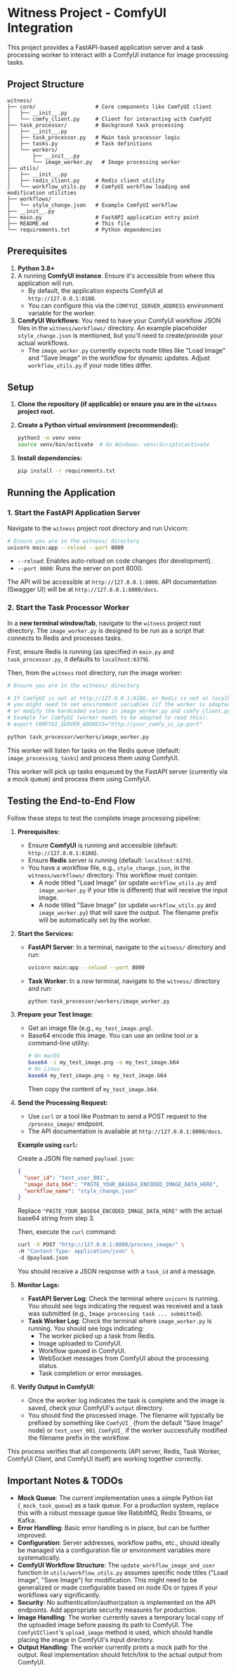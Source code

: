 # Witness Project - ComfyUI Integration

This project provides a FastAPI-based application server and a task processing worker to interact with a ComfyUI instance for image processing tasks.

## Project Structure

```
witness/
├── core/                   # Core components like ComfyUI client
│   ├── __init__.py
│   └── comfy_client.py     # Client for interacting with ComfyUI
├── task_processor/         # Background task processing
│   ├── __init__.py
│   ├── task_processor.py   # Main task processor logic
│   ├── tasks.py            # Task definitions
│   └── workers/
│       ├── __init__.py
│       └── image_worker.py   # Image processing worker
├── utils/
│   ├── __init__.py
│   ├── redis_client.py     # Redis client utility
│   └── workflow_utils.py   # ComfyUI workflow loading and modification utilities
├── workflows/
│   └── style_change.json   # Example ComfyUI workflow
├── __init__.py
├── main.py                 # FastAPI application entry point
├── README.md               # This file
└── requirements.txt        # Python dependencies
```

## Prerequisites

1.  **Python 3.8+**
2.  A running **ComfyUI instance**. Ensure it's accessible from where this application will run.
    *   By default, the application expects ComfyUI at `http://127.0.0.1:8188`.
    *   You can configure this via the `COMFYUI_SERVER_ADDRESS` environment variable for the worker.
3.  **ComfyUI Workflows**: You need to have your ComfyUI workflow JSON files in the `witness/workflows/` directory. An example placeholder `style_change.json` is mentioned, but you'll need to create/provide your actual workflows.
    *   The `image_worker.py` currently expects node titles like "Load Image" and "Save Image" in the workflow for dynamic updates. Adjust `workflow_utils.py` if your node titles differ.

## Setup

1.  **Clone the repository (if applicable) or ensure you are in the `witness` project root.**

2.  **Create a Python virtual environment (recommended):**
    ```bash
    python3 -m venv venv
    source venv/bin/activate  # On Windows: venv\Scripts\activate
    ```

3.  **Install dependencies:**
    ```bash
    pip install -r requirements.txt
    ```

## Running the Application

### 1. Start the FastAPI Application Server

Navigate to the `witness` project root directory and run Uvicorn:

```bash
# Ensure you are in the witness/ directory
uvicorn main:app --reload --port 8000
```

*   `--reload`: Enables auto-reload on code changes (for development).
*   `--port 8000`: Runs the server on port 8000.

The API will be accessible at `http://127.0.0.1:8000`.
API documentation (Swagger UI) will be at `http://127.0.0.1:8000/docs`.

### 2. Start the Task Processor Worker

In a **new terminal window/tab**, navigate to the `witness` project root directory. The `image_worker.py` is designed to be run as a script that connects to Redis and processes tasks.

First, ensure Redis is running (as specified in `main.py` and `task_processor.py`, it defaults to `localhost:6379`).

Then, from the `witness` root directory, run the image worker:

```bash
# Ensure you are in the witness/ directory

# If ComfyUI is not at http://127.0.0.1:8188, or Redis is not at localhost:6379,
# you might need to set environment variables (if the worker is adapted to use them)
# or modify the hardcoded values in image_worker.py and comfy_client.py.
# Example for ComfyUI (worker needs to be adapted to read this):
# export COMFYUI_SERVER_ADDRESS="http://your_comfy_ui_ip:port"

python task_processor/workers/image_worker.py
```

This worker will listen for tasks on the Redis queue (default: `image_processing_tasks`) and process them using ComfyUI.

This worker will pick up tasks enqueued by the FastAPI server (currently via a mock queue) and process them using ComfyUI.

## Testing the End-to-End Flow

Follow these steps to test the complete image processing pipeline:

1.  **Prerequisites:**
    *   Ensure **ComfyUI** is running and accessible (default: `http://127.0.0.1:8188`).
    *   Ensure **Redis** server is running (default: `localhost:6379`).
    *   You have a workflow file, e.g., `style_change.json`, in the `witness/workflows/` directory. This workflow must contain:
        *   A node titled "Load Image" (or update `workflow_utils.py` and `image_worker.py` if your title is different) that will receive the input image.
        *   A node titled "Save Image" (or update `workflow_utils.py` and `image_worker.py`) that will save the output. The filename prefix will be automatically set by the worker.

2.  **Start the Services:**
    *   **FastAPI Server**: In a terminal, navigate to the `witness/` directory and run:
        ```bash
        uvicorn main:app --reload --port 8000
        ```
    *   **Task Worker**: In a *new* terminal, navigate to the `witness/` directory and run:
        ```bash
        python task_processor/workers/image_worker.py
        ```

3.  **Prepare your Test Image:**
    *   Get an image file (e.g., `my_test_image.png`).
    *   Base64 encode this image. You can use an online tool or a command-line utility:
        ```bash
        # On macOS
        base64 -i my_test_image.png -o my_test_image.b64
        # On Linux
        base64 my_test_image.png > my_test_image.b64
        ```
        Then copy the content of `my_test_image.b64`.

4.  **Send the Processing Request:**
    *   Use `curl` or a tool like Postman to send a POST request to the `/process_image/` endpoint.
    *   The API documentation is available at `http://127.0.0.1:8000/docs`.

    **Example using `curl`:**

    Create a JSON file named `payload.json`:
    ```json
    {
      "user_id": "test_user_001",
      "image_data_b64": "PASTE_YOUR_BASE64_ENCODED_IMAGE_DATA_HERE",
      "workflow_name": "style_change.json"
    }
    ```
    Replace `"PASTE_YOUR_BASE64_ENCODED_IMAGE_DATA_HERE"` with the actual base64 string from step 3.

    Then, execute the `curl` command:
    ```bash
    curl -X POST "http://127.0.0.1:8000/process_image/" \
    -H "Content-Type: application/json" \
    -d @payload.json
    ```
    You should receive a JSON response with a `task_id` and a message.

5.  **Monitor Logs:**
    *   **FastAPI Server Log**: Check the terminal where `uvicorn` is running. You should see logs indicating the request was received and a task was submitted (e.g., `Image processing task ... submitted`).
    *   **Task Worker Log**: Check the terminal where `image_worker.py` is running. You should see logs indicating:
        *   The worker picked up a task from Redis.
        *   Image uploaded to ComfyUI.
        *   Workflow queued in ComfyUI.
        *   WebSocket messages from ComfyUI about the processing status.
        *   Task completion or error messages.

6.  **Verify Output in ComfyUI:**
    *   Once the worker log indicates the task is complete and the image is saved, check your ComfyUI's `output` directory.
    *   You should find the processed image. The filename will typically be prefixed by something like `ComfyUI_` (from the default "Save Image" node) or `test_user_001_ComfyUI_` if the worker successfully modified the filename prefix in the workflow.

This process verifies that all components (API server, Redis, Task Worker, ComfyUI Client, and ComfyUI itself) are working together correctly.

## Important Notes & TODOs

*   **Mock Queue**: The current implementation uses a simple Python list (`_mock_task_queue`) as a task queue. For a production system, replace this with a robust message queue like RabbitMQ, Redis Streams, or Kafka.
*   **Error Handling**: Basic error handling is in place, but can be further improved.
*   **Configuration**: Server addresses, workflow paths, etc., should ideally be managed via a configuration file or environment variables more systematically.
*   **ComfyUI Workflow Structure**: The `update_workflow_image_and_user` function in `utils/workflow_utils.py` assumes specific node titles ("Load Image", "Save Image") for modification. This might need to be generalized or made configurable based on node IDs or types if your workflows vary significantly.
*   **Security**: No authentication/authorization is implemented on the API endpoints. Add appropriate security measures for production.
*   **Image Handling**: The worker currently saves a temporary local copy of the uploaded image before passing its path to ComfyUI. The `ComfyUIClient`'s `upload_image` method is used, which should handle placing the image in ComfyUI's input directory.
*   **Output Handling**: The worker currently prints a mock path for the output. Real implementation should fetch/link to the actual output from ComfyUI.